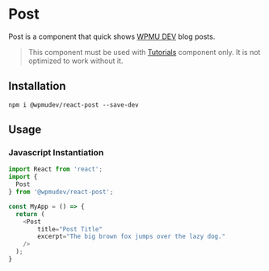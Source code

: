 # Post
Post is a component that quick shows [WPMU DEV](https://premium.wpmudev.org/blog/) blog posts.

> This component must be used with [Tutorials](https://www.npmjs.com/package/@wpmudev/react-tutorials) component only. It is not optimized to work without it.

## Installation
```
npm i @wpmudev/react-post --save-dev
```

## Usage

### Javascript Instantiation
```js
import React from 'react';
import {
  Post
} from '@wpmudev/react-post';

const MyApp = () => {
  return (
    <Post
        title="Post Title"
        excerpt="The big brown fox jumps over the lazy dog."
    />
  );
}
```